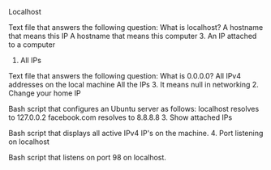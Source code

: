 Localhost

Text file that answers the following question:
What is localhost?
A hostname that means this IP
A hostname that means this computer 3. An IP attached to a computer
1. All IPs

Text file that answers the following question:
What is 0.0.0.0?
All IPv4 addresses on the local machine
All the IPs 3. It means null in networking
2. Change your home IP

Bash script that configures an Ubuntu server as follows:
localhost resolves to 127.0.0.2
facebook.com resolves to 8.8.8.8
3. Show attached IPs

Bash script that displays all active IPv4 IP's on the machine.
4. Port listening on localhost

Bash script that listens on port 98 on localhost.
